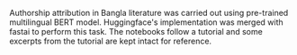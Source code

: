 Authorship attribution in Bangla literature was carried out using pre-trained multilingual BERT model. Huggingface's implementation was merged with fastai to perform this task. The notebooks follow a tutorial and some excerpts from the tutorial are kept intact for reference.
